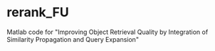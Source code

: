# rerank_FU
Matlab code for "Improving Object Retrieval Quality by Integration of Similarity Propagation and Query Expansion"
